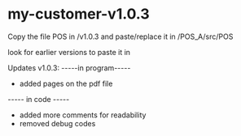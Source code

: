 # my-customer-v1.0.3

Copy the file POS in /v1.0.3
and paste/replace it in /POS_A/src/POS


look for earlier versions to paste it in

Updates v1.0.3:
-----in program-----
* added pages on the pdf file

-----  in code -----
* added more comments for readability
* removed debug codes
